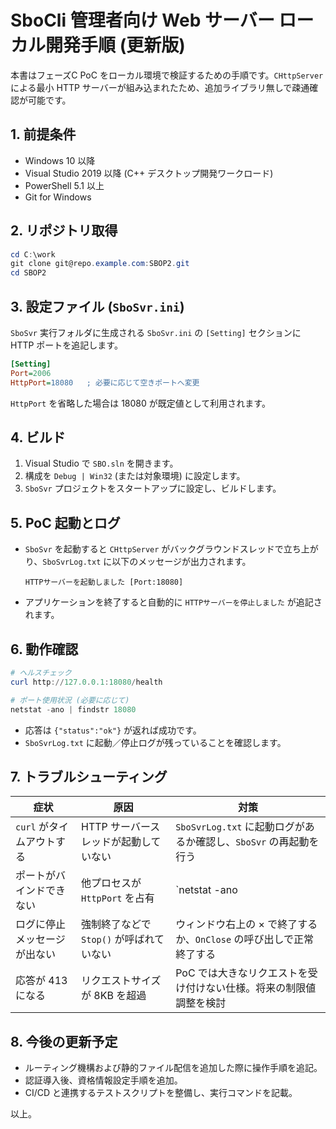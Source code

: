# SboCli 管理者向け Web サーバー ローカル開発手順 (更新版)

本書はフェーズC PoC をローカル環境で検証するための手順です。`CHttpServer` による最小 HTTP サーバーが組み込まれたため、追加ライブラリ無しで疎通確認が可能です。

## 1. 前提条件
- Windows 10 以降
- Visual Studio 2019 以降 (C++ デスクトップ開発ワークロード)
- PowerShell 5.1 以上
- Git for Windows

## 2. リポジトリ取得
```powershell
cd C:\work
git clone git@repo.example.com:SBOP2.git
cd SBOP2
```

## 3. 設定ファイル (`SboSvr.ini`)
`SboSvr` 実行フォルダに生成される `SboSvr.ini` の `[Setting]` セクションに HTTP ポートを追記します。
```ini
[Setting]
Port=2006
HttpPort=18080   ; 必要に応じて空きポートへ変更
```
`HttpPort` を省略した場合は 18080 が既定値として利用されます。

## 4. ビルド
1. Visual Studio で `SBO.sln` を開きます。
2. 構成を `Debug | Win32` (または対象環境) に設定します。
3. `SboSvr` プロジェクトをスタートアップに設定し、ビルドします。

## 5. PoC 起動とログ
- `SboSvr` を起動すると `CHttpServer` がバックグラウンドスレッドで立ち上がり、`SboSvrLog.txt` に以下のメッセージが出力されます。
  ```
  HTTPサーバーを起動しました [Port:18080]
  ```
- アプリケーションを終了すると自動的に `HTTPサーバーを停止しました` が追記されます。

## 6. 動作確認
```powershell
# ヘルスチェック
curl http://127.0.0.1:18080/health

# ポート使用状況 (必要に応じて)
netstat -ano | findstr 18080
```
- 応答は `{"status":"ok"}` が返れば成功です。
- `SboSvrLog.txt` に起動／停止ログが残っていることを確認します。

## 7. トラブルシューティング
| 症状 | 原因 | 対策 |
| --- | --- | --- |
| `curl` がタイムアウトする | HTTP サーバースレッドが起動していない | `SboSvrLog.txt` に起動ログがあるか確認し、`SboSvr` の再起動を行う |
| ポートがバインドできない | 他プロセスが `HttpPort` を占有 | `netstat -ano | findstr <port>` で PID を特定し、ポート変更または該当プロセスを終了 |
| ログに停止メッセージが出ない | 強制終了などで `Stop()` が呼ばれていない | ウィンドウ右上の × で終了するか、`OnClose` の呼び出しで正常終了する |
| 応答が 413 になる | リクエストサイズが 8KB を超過 | PoC では大きなリクエストを受け付けない仕様。将来の制限値調整を検討 |

## 8. 今後の更新予定
- ルーティング機構および静的ファイル配信を追加した際に操作手順を追記。
- 認証導入後、資格情報設定手順を追加。
- CI/CD と連携するテストスクリプトを整備し、実行コマンドを記載。

以上。
